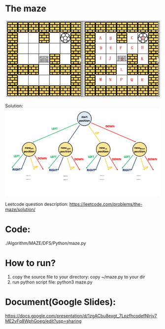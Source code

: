 # The maze 

![GitHub Logo](Maze_Problem2_2.PNG)

Solution:
![GitHub Logo](matrix_dfs_.png)


Leetcode question description: 
https://leetcode.com/problems/the-maze/solution/

# Code: 
./Algorithm/MAZE/DFS/Python/maze.py

# How to run?
1. copy the source file to your directory: 
    copy ~/maze.py to your dir 
2. run python script file: 
    python3 maze.py

# Document(Google Slides): 
https://docs.google.com/presentation/d/1zgACbu8exgt_7LpzfhcodefNIrjv7ME2vFq8WphGoeg/edit?usp=sharing

